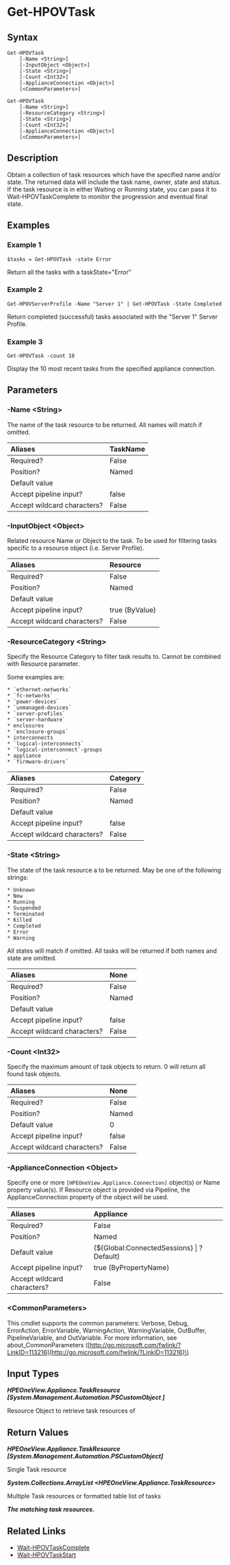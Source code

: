 ﻿---
description: Retrieve Task resource(s).
---

# Get-HPOVTask

## Syntax

```text
Get-HPOVTask
    [-Name <String>]
    [-InputObject <Object>]
    [-State <String>]
    [-Count <Int32>]
    [-ApplianceConnection <Object>]
    [<CommonParameters>]
```

```text
Get-HPOVTask
    [-Name <String>]
    [-ResourceCategory <String>]
    [-State <String>]
    [-Count <Int32>]
    [-ApplianceConnection <Object>]
    [<CommonParameters>]
```

## Description

Obtain a collection of task resources which have the specified name and/or state. The returned data will include the task name, owner, state and status.  If the task resource is in either Waiting or Running state, you can pass it to Wait-HPOVTaskComplete to monitor the progression and eventual final state.

## Examples

###  Example 1 

```text
$tasks = Get-HPOVTask -state Error
```

Return all the tasks with a taskState="Error"

###  Example 2 

```text
Get-HPOVServerProfile -Name "Server 1" | Get-HPOVTask -State Completed
```

Return completed (successful) tasks associated with the "Server 1" Server Profile.

###  Example 3 

```text
Get-HPOVTask -count 10
```

Display the 10 most recent tasks from the specified appliance connection.

## Parameters

### -Name &lt;String&gt;

The name of the task resource to be returned.  All names will match if omitted.

| Aliases | TaskName |
| :--- | :--- |
| Required? | False |
| Position? | Named |
| Default value |  |
| Accept pipeline input? | false |
| Accept wildcard characters? | False |

### -InputObject &lt;Object&gt;

Related resource Name or Object to the task. To be used for filtering tasks specific to a resource object (i.e. Server Profile).

| Aliases | Resource |
| :--- | :--- |
| Required? | False |
| Position? | Named |
| Default value |  |
| Accept pipeline input? | true (ByValue) |
| Accept wildcard characters? | False |

### -ResourceCategory &lt;String&gt;

Specify the Resource Category to filter task results to.  Cannot be combined with Resource parameter.

Some examples are:

    * `ethernet-networks`
    * `fc-networks`
    * `power-devices`
    * `unmanaged-devices`
    * `server-profiles`
    * `server-hardware`
    * enclosures
    * `enclosure-groups`
    * interconnects
    * `logical-interconnects`
    * `logical-interconnect`-groups
    * appliance
    * `firmware-drivers`

| Aliases | Category |
| :--- | :--- |
| Required? | False |
| Position? | Named |
| Default value |  |
| Accept pipeline input? | false |
| Accept wildcard characters? | False |

### -State &lt;String&gt;

The state of the task resource a to be returned. May be one of the following strings:
            
    * Unknown
    * New
    * Running
    * Suspended
    * Terminated
    * Killed
    * Completed
    * Error
    * Warning
    
All states will match if omitted.  All tasks will be returned if both names and state are omitted.

| Aliases | None |
| :--- | :--- |
| Required? | False |
| Position? | Named |
| Default value |  |
| Accept pipeline input? | false |
| Accept wildcard characters? | False |

### -Count &lt;Int32&gt;

Specify the maximum amount of task objects to return.  0 will return all found task objects.

| Aliases | None |
| :--- | :--- |
| Required? | False |
| Position? | Named |
| Default value | 0 |
| Accept pipeline input? | false |
| Accept wildcard characters? | False |

### -ApplianceConnection &lt;Object&gt;

Specify one or more `[HPEOneView.Appliance.Connection]` object(s) or Name property value(s). If Resource object is provided via Pipeline, the ApplianceConnection property of the object will be used.

| Aliases | Appliance |
| :--- | :--- |
| Required? | False |
| Position? | Named |
| Default value | (${Global:ConnectedSessions} &vert; ? Default) |
| Accept pipeline input? | true (ByPropertyName) |
| Accept wildcard characters? | False |

### &lt;CommonParameters&gt;

This cmdlet supports the common parameters: Verbose, Debug, ErrorAction, ErrorVariable, WarningAction, WarningVariable, OutBuffer, PipelineVariable, and OutVariable. For more information, see about\_CommonParameters \([http://go.microsoft.com/fwlink/?LinkID=113216](http://go.microsoft.com/fwlink/?LinkID=113216)\)

## Input Types

_**HPEOneView.Appliance.TaskResource [System.Management.Automation.PSCustomObject ]**_

Resource Object to retrieve task resources of

## Return Values

_**HPEOneView.Appliance.TaskResource [System.Management.Automation.PSCustomObject]**_

Single Task resource

_**System.Collections.ArrayList <HPEOneView.Appliance.TaskResource>**_

Multiple Task resources or formatted table list of tasks

_**The matching task resources.**_



## Related Links

* [Wait-HPOVTaskComplete](wait-hpovtaskcomplete.md)
* [Wait-HPOVTaskStart](wait-hpovtaskstart.md)
